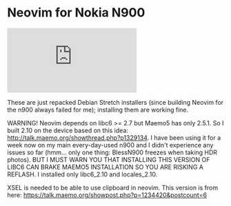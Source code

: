 # Neovim for Nokia N900

![alt text](https://talk.maemo.org/attachment.php?attachmentid=39752&stc=1&d=1518508056)

These are just repacked Debian Stretch installers (since building Neovim for the n900 always failed for me); installing them are working fine.

WARNING! Neovim depends on libc6 >= 2.7 but Maemo5 has only 2.5.1. So I built 2.10 on the device based on this idea: http://talk.maemo.org/showthread.php?p1329134. I have been using it for a week now on my main every-day-used n900 and I didn't experience any issues so far (hmm... only one thing: BlessN900 freezes when taking HDR photos). BUT I MUST WARN YOU THAT INSTALLING THIS VERSION OF LIBC6 CAN BRAKE MAEMO5 INSTALLATION SO YOU ARE RISKING A REFLASH.
I installed only libc6_2.10 and locales_2.10.

XSEL is needed to be able to use clipboard in neovim. This version is from here: https://talk.maemo.org/showpost.php?p=1234420&postcount=6

